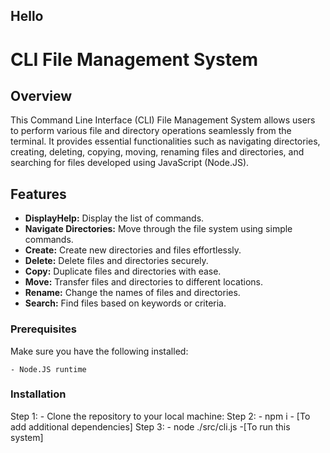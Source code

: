 <h2> Hello </h2>

# CLI File Management System

## Overview

This Command Line Interface (CLI) File Management System allows users to perform various file and directory operations seamlessly from the terminal. It provides essential functionalities such as navigating directories, creating, deleting, copying, moving, renaming files and directories, and searching for files developed using JavaScript (Node.JS).

## Features

- **DisplayHelp:** Display the list of commands.
- **Navigate Directories:** Move through the file system using simple commands.
- **Create:** Create new directories and files effortlessly.
- **Delete:** Delete files and directories securely.
- **Copy:** Duplicate files and directories with ease.
- **Move:** Transfer files and directories to different locations.
- **Rename:** Change the names of files and directories.
- **Search:** Find files based on keywords or criteria.

### Prerequisites

Make sure you have the following installed:

    - Node.JS runtime

### Installation

Step 1: - Clone the repository to your local machine:
Step 2: - npm i - [To add additional dependencies]
Step 3: - node ./src/cli.js -[To run this system]
